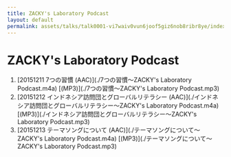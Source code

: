 ```yaml
---
title: ZACKY's Laboratory Podcast
layout: default
permalink: assets/talks/talk0001-vi7waiv0vun6joof5giz6nob8ribr8ye/index.html
---
```

# ZACKY's Laboratory Podcast

1. [20151211 7つの習慣 (AAC)](./7つの習慣〜ZACKY's Laboratory Podcast.m4a) [(MP3)](./7つの習慣〜ZACKY's Laboratory Podcast.mp3)
2. [20151212 インドネシア訪問団とグローバルリテラシー (AAC)](./インドネシア訪問団とグローバルリテラシー〜ZACKY's Laboratory Podcast.m4a) [(MP3)](./インドネシア訪問団とグローバルリテラシー〜ZACKY's Laboratory Podcast.mp3)
3. [20151213 テーマソングについて (AAC)](./テーマソングについて〜ZACKY's Laboratory Podcast.m4a) [(MP3)](./テーマソングについて〜ZACKY's Laboratory Podcast.mp3)